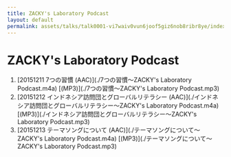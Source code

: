 ```yaml
---
title: ZACKY's Laboratory Podcast
layout: default
permalink: assets/talks/talk0001-vi7waiv0vun6joof5giz6nob8ribr8ye/index.html
---
```

# ZACKY's Laboratory Podcast

1. [20151211 7つの習慣 (AAC)](./7つの習慣〜ZACKY's Laboratory Podcast.m4a) [(MP3)](./7つの習慣〜ZACKY's Laboratory Podcast.mp3)
2. [20151212 インドネシア訪問団とグローバルリテラシー (AAC)](./インドネシア訪問団とグローバルリテラシー〜ZACKY's Laboratory Podcast.m4a) [(MP3)](./インドネシア訪問団とグローバルリテラシー〜ZACKY's Laboratory Podcast.mp3)
3. [20151213 テーマソングについて (AAC)](./テーマソングについて〜ZACKY's Laboratory Podcast.m4a) [(MP3)](./テーマソングについて〜ZACKY's Laboratory Podcast.mp3)